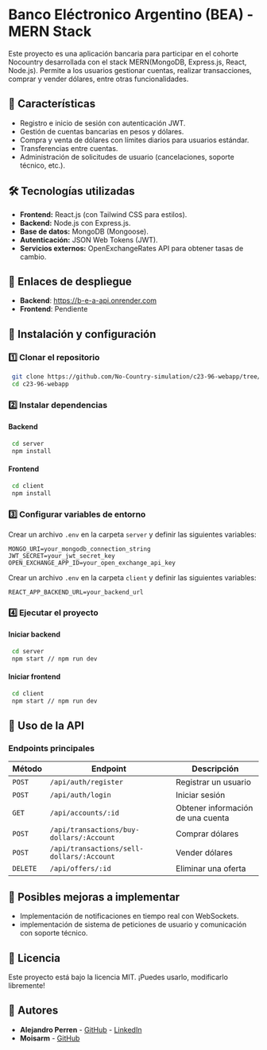 # Banco Eléctronico Argentino (BEA) - MERN Stack

Este proyecto es una aplicación bancaria  para participar en el cohorte Nocountry desarrollada con el stack MERN(MongoDB, Express.js, React, Node.js). Permite a los usuarios gestionar cuentas, realizar transacciones, comprar y vender dólares, entre otras funcionalidades.

## 📌 Características
- Registro e inicio de sesión con autenticación JWT.
- Gestión de cuentas bancarias en pesos y dólares.
- Compra y venta de dólares con límites diarios para usuarios estándar.
- Transferencias entre cuentas.
- Administración de solicitudes de usuario (cancelaciones, soporte técnico, etc.).

## 🛠️ Tecnologías utilizadas
- **Frontend:** React.js (con Tailwind CSS para estilos).
- **Backend:** Node.js con Express.js.
- **Base de datos:** MongoDB (Mongoose).
- **Autenticación:** JSON Web Tokens (JWT).
- **Servicios externos:** OpenExchangeRates API para obtener tasas de cambio.

## 🚀 Enlaces de despliegue

- **Backend**: https://b-e-a-api.onrender.com
- **Frontend**: Pendiente

## 🚀 Instalación y configuración
### 1️⃣ Clonar el repositorio
```bash
 git clone https://github.com/No-Country-simulation/c23-96-webapp/tree/main/server.git
 cd c23-96-webapp
```

### 2️⃣ Instalar dependencias
#### Backend
```bash
 cd server
 npm install
```

#### Frontend
```bash
 cd client
 npm install
```

### 3️⃣ Configurar variables de entorno
Crear un archivo `.env` en la carpeta `server` y definir las siguientes variables:
```env
MONGO_URI=your_mongodb_connection_string
JWT_SECRET=your_jwt_secret_key
OPEN_EXCHANGE_APP_ID=your_open_exchange_api_key
```
Crear un archivo `.env` en la carpeta `client` y definir las siguientes variables:
```env
REACT_APP_BACKEND_URL=your_backend_url
```
### 4️⃣ Ejecutar el proyecto
#### Iniciar backend
```bash
 cd server
 npm start // npm run dev
```

#### Iniciar frontend
```bash
 cd client
 npm start // npm run dev
```

## 📖 Uso de la API
### Endpoints principales
| Método | Endpoint | Descripción |
|--------|---------|-------------|
| `POST` | `/api/auth/register` | Registrar un usuario |
| `POST` | `/api/auth/login` | Iniciar sesión |
| `GET` | `/api/accounts/:id` | Obtener información de una cuenta |
| `POST` | `/api/transactions/buy-dollars/:Account` | Comprar dólares |
| `POST` | `/api/transactions/sell-dollars/:Account` | Vender dólares |
| `DELETE` | `/api/offers/:id` | Eliminar una oferta |

## 📌 Posibles mejoras a implementar
- Implementación de notificaciones en tiempo real con WebSockets.
- implementación de sistema de peticiones de usuario y comunicación con soporte técnico.

## 📄 Licencia
Este proyecto está bajo la licencia MIT. ¡Puedes usarlo, modificarlo libremente! 

## 📝 Autores
- **Alejandro Perren** - [GitHub](https://github.com/AlejandroPerren) - [LinkedIn](www.linkedin.com/in/ale-perren-52094a214) 
- **Moisarm** - [GitHub](https://github.com/Moisarm)